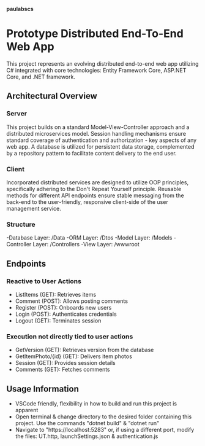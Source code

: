 **paulabscs**

# Prototype Distributed End-To-End Web App

This project represents an evolving distributed end-to-end web app utilizing C# integrated with core technologies: Entity Framework Core, ASP.NET Core, and .NET framework.

## Architectural Overview

### Server
This project builds on a standard Model-View-Controller approach and a distributed microservices model. Session handling mechanisms ensure standard coverage of authentication and authorization - key aspects of any web app. A database is utilized for persistent data storage, complemented by a repository pattern to facilitate content delivery to the end user. 

### Client
Incorporated distributed services are designed to utilize OOP principles, specifically adhering to the Don't Repeat Yourself principle. Reusable methods for different API endpoints ensure stable messaging from the back-end to the user-friendly, responsive client-side of the user management service.

### Structure

-Database Layer: /Data
-ORM Layer: /Dtos
-Model Layer: /Models
-Controller Layer: /Controllers
-View Layer: /wwwroot

## Endpoints

### Reactive to User Actions

- ListItems (GET): Retrieves items
- Comment (POST): Allows posting comments
- Register (POST): Onboards new users
- Login (POST): Authenticates credentials
- Logout (GET): Terminates session

### Execution not directly tied to user actions
- GetVersion (GET): Retrieves version from the database
- GetItemPhoto/{id} (GET): Delivers item photos
- Session (GET): Provides session details
- Comments (GET): Fetches comments

## Usage Information
- VSCode friendly, flexibility in how to build and run this project is apparent
- Open terminal & change directory to the desired folder containing this project. Use the commands "dotnet build" & "dotnet run"
- Navigate to "https://localhost:5283" or, if using a different port, modify the files: UT.http, launchSettings.json & authentication.js





